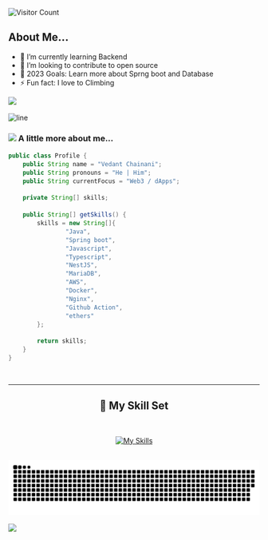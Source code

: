 ![Visitor Count](https://profile-counter.glitch.me/klaus9267/count.svg)

## About Me...

- 🔗 I’m currently learning Backend
- 👐 I’m looking to contribute to open source
- 🥅 2023 Goals: Learn more about Sprng boot and Database
- ⚡ Fun fact: I love to Climbing

<img src="https://www.animatedimages.org/data/media/562/animated-line-image-0429.gif" width="400px">

![line](https://cdn.discordapp.com/attachments/842741907720896512/842806312386428948/gif.gif)

### <img src="https://media.giphy.com/media/VgCDAzcKvsR6OM0uWg/giphy.gif" width="50"> A little more about me...

```Java
public class Profile {
    public String name = "Vedant Chainani";
    public String pronouns = "He | Him";
    public String currentFocus = "Web3 / dApps";

    private String[] skills;

    public String[] getSkills() {
        skills = new String[]{
                "Java",
                "Spring boot",
                "Javascript",
                "Typescript",
                "NestJS",
                "MariaDB",
                "AWS",
                "Docker",
                "Nginx",
                "Github Action",
                "ethers"
        };

        return skills;
    }
}

```

<br>

---

<div align="center">

## 🤹 My Skill Set

<br>

[![My Skills](https://skillicons.dev/icons?i=java,spring,nestjs,js,ts,mysql,aws,githubactions,docker,nginx)](https://skillicons.dev)

</div>

<br>

<img src="https://raw.githubusercontent.com/Envoy-VC/Envoy-VC/output/github-contribution-grid-snake-dark.svg">

<br>

<img src="https://www.animatedimages.org/data/media/562/animated-line-image-0184.gif" width="1920" height=""></img>
